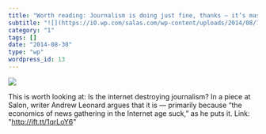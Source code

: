 ```yaml
---
title: "Worth reading: Journalism is doing just fine, thanks — it’s mass-media business models that are ailing — Tech News and Analysis"
subtitle: "![](https://i0.wp.com/salas.com/wp-content/uploads/2014/08/70ddb-1409411014455.jpg?w=584&ssl=1)"
category: "1"
tags: []
date: "2014-08-30"
type: "wp"
wordpress_id: 13
---
```

![](https://i0.wp.com/salas.com/wp-content/uploads/2014/08/70ddb-1409411014455.jpg?w=584&ssl=1)

This is worth looking at: Is the internet destroying journalism? In a piece at Salon, writer Andrew Leonard argues that it is — primarily because “the economics of news gathering in the Internet age suck,” as he puts it. Link: "http://ift.tt/1qrLoY6"